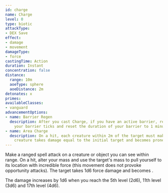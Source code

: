 ```yaml
---
id: charge
name: Charge
level: 0
type: biotic
attackType:
- DEX Save
effect:
- damage
- movement
damageType:
- force
castingTime: Action
duration: Instant
concentration: false
distance:
  range: 10m
  aoeType: sphere
  aoeDistance: 2m
detonates: x
primes: 
availableClasses:
- vanguard
advancementOptions:
- name: Barrier Regen
  description: After you cast Charge, if you have an active barrier, regain half of
    your barrier ticks and reset the duration of your barrier to 1 minute.
- name: Area Charge
  description: On a hit, each creature within 2m of the target must make a Dexterity saving throw. On a failed save, a
    creature takes damage equal to the initial target and becomes prone, or half as much damage on a successful one.
---
```

Make a ranged spell attack on a creature or object you can see within range. On a hit, alter your mass and use
the target's mass to pull yourself to its location with incredible force (this movement does not provoke opportunity attacks).
The target takes 1d6 force damage and becomes <condition id="prone">.

The damage increases by 1d6 when you reach the 5th level (2d6), 11th level (3d6) and 17th level (4d6).